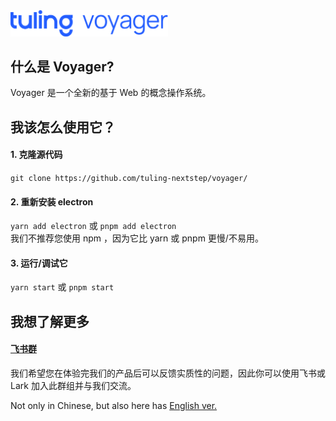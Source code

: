 <img src="tuling_voyager.png" alt="Tuling Voyager" width="50%" height="50%">

## 什么是 Voyager?
Voyager 是一个全新的基于 Web 的概念操作系统。
## 我该怎么使用它？
#### 1. 克隆源代码
   `git clone https://github.com/tuling-nextstep/voyager/`
#### 2. 重新安装 electron  
   `yarn add electron` 或 `pnpm add electron`  
   我们不推荐您使用 npm ，因为它比 yarn 或 pnpm 更慢/不易用。
#### 3. 运行/调试它
   `yarn start` 或 `pnpm start`
## 我想了解更多
#### [飞书群](https://applink.feishu.cn/client/chat/chatter/add_by_link?link_token=21drce32-eb2f-4250-9f44-3f3a9ccc60e5)
我们希望您在体验完我们的产品后可以反馈实质性的问题，因此你可以使用飞书或 Lark 加入此群组并与我们交流。
  
Not only in Chinese, but also here has [English ver.](README.md)
